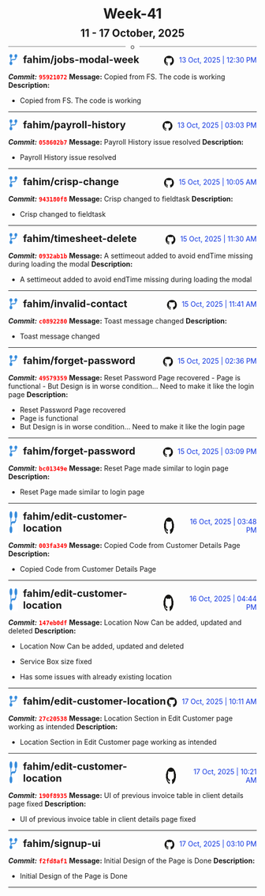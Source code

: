 <h1 style="text-align:center; margin-bottom:10px">Week-41</h1>
<h2 style="text-align:center; margin:0px">11 - 17 October, 2025</h2>
<div style="display: flex; align-items: center; justify-content: center;">
  <hr style="flex: 1; background-color: gray;" />
  <span style="padding: 0 10px;font-weight:bold; color:gray">o</span>
  <hr style="flex: 1; background-color: gray;" />
</div>

<div style="display: flex; justify-content: space-between; align-items:end;">
  <div style="display:flex">
      <img src="../assets/branch.svg" alt="GitHub Logo"  style="width:20px; margin:0 10px 0 0">
      <h3 style="margin: 0; padding:0; font-weight: bold; font-size:20px;">fahim/jobs-modal-week</h3>
  </div>
  <div style="display:flex">
  <img src="../assets/github.svg" alt="GitHub Logo" style="width:20px">
    <span style="color:rgb(16, 54, 226); text-align: right; margin:0 0 0 10px; padding:0px;">13 Oct, 2025 | 12:30 PM</span>
  </div>
</div>

**_Commit:_** <code style="color: red; font-weight: bold;">95921072</code>
**Message:** Copied from FS. The code is working
**Description:**
- Copied from FS. The code is working
---
<div style="display: flex; justify-content: space-between; align-items:end;">
  <div style="display:flex">
      <img src="../assets/branch.svg" alt="GitHub Logo"  style="width:20px; margin:0 10px 0 0">
      <h3 style="margin: 0; padding:0; font-weight: bold; font-size:20px;">fahim/payroll-history</h3>
  </div>
  <div style="display:flex">
  <img src="../assets/github.svg" alt="GitHub Logo" style="width:20px">
    <span style="color:rgb(16, 54, 226); text-align: right; margin:0 0 0 10px; padding:0px;">13 Oct, 2025 | 03:03 PM</span>
  </div>
</div>

**_Commit:_** <code style="color: red; font-weight: bold;">058602b7</code>
**Message:** Payroll History issue resolved
**Description:**
- Payroll History issue resolved
---
<div style="display: flex; justify-content: space-between; align-items:end;">
  <div style="display:flex">
      <img src="../assets/branch.svg" alt="GitHub Logo"  style="width:20px; margin:0 10px 0 0">
      <h3 style="margin: 0; padding:0; font-weight: bold; font-size:20px;">fahim/crisp-change</h3>
  </div>
  <div style="display:flex">
  <img src="../assets/github.svg" alt="GitHub Logo" style="width:20px">
    <span style="color:rgb(16, 54, 226); text-align: right; margin:0 0 0 10px; padding:0px;">15 Oct, 2025 | 10:05 AM</span>
  </div>
</div>

**_Commit:_** <code style="color: red; font-weight: bold;">943180f8</code>
**Message:** Crisp changed to fieldtask
**Description:**
- Crisp changed to fieldtask
---
<div style="display: flex; justify-content: space-between; align-items:end;">
  <div style="display:flex">
      <img src="../assets/branch.svg" alt="GitHub Logo"  style="width:20px; margin:0 10px 0 0">
      <h3 style="margin: 0; padding:0; font-weight: bold; font-size:20px;">fahim/timesheet-delete</h3>
  </div>
  <div style="display:flex">
  <img src="../assets/github.svg" alt="GitHub Logo" style="width:20px">
    <span style="color:rgb(16, 54, 226); text-align: right; margin:0 0 0 10px; padding:0px;">15 Oct, 2025 | 11:30 AM</span>
  </div>
</div>

**_Commit:_** <code style="color: red; font-weight: bold;">0932ab1b</code>
**Message:** A settimeout added to avoid endTime missing during loading the modal
**Description:**
- A settimeout added to avoid endTime missing during loading the modal
---
<div style="display: flex; justify-content: space-between; align-items:end;">
  <div style="display:flex">
      <img src="../assets/branch.svg" alt="GitHub Logo"  style="width:20px; margin:0 10px 0 0">
      <h3 style="margin: 0; padding:0; font-weight: bold; font-size:20px;">fahim/invalid-contact</h3>
  </div>
  <div style="display:flex">
  <img src="../assets/github.svg" alt="GitHub Logo" style="width:20px">
    <span style="color:rgb(16, 54, 226); text-align: right; margin:0 0 0 10px; padding:0px;">15 Oct, 2025 | 11:41 AM</span>
  </div>
</div>

**_Commit:_** <code style="color: red; font-weight: bold;">c0892280</code>
**Message:** Toast message changed
**Description:**
- Toast message changed
---
<div style="display: flex; justify-content: space-between; align-items:end;">
  <div style="display:flex">
      <img src="../assets/branch.svg" alt="GitHub Logo"  style="width:20px; margin:0 10px 0 0">
      <h3 style="margin: 0; padding:0; font-weight: bold; font-size:20px;">fahim/forget-password</h3>
  </div>
  <div style="display:flex">
  <img src="../assets/github.svg" alt="GitHub Logo" style="width:20px">
    <span style="color:rgb(16, 54, 226); text-align: right; margin:0 0 0 10px; padding:0px;">15 Oct, 2025 | 02:36 PM</span>
  </div>
</div>

**_Commit:_** <code style="color: red; font-weight: bold;">49579359</code>
**Message:** Reset Password Page recovered - Page is functional - But Design is in worse condition... Need to make it like the login page
**Description:**
- Reset Password Page recovered
- Page is functional
- But Design is in worse condition... Need to make it like the login page
---
<div style="display: flex; justify-content: space-between; align-items:end;">
  <div style="display:flex">
      <img src="../assets/branch.svg" alt="GitHub Logo"  style="width:20px; margin:0 10px 0 0">
      <h3 style="margin: 0; padding:0; font-weight: bold; font-size:20px;">fahim/forget-password</h3>
  </div>
  <div style="display:flex">
  <img src="../assets/github.svg" alt="GitHub Logo" style="width:20px">
    <span style="color:rgb(16, 54, 226); text-align: right; margin:0 0 0 10px; padding:0px;">15 Oct, 2025 | 03:09 PM</span>
  </div>
</div>

**_Commit:_** <code style="color: red; font-weight: bold;">bc01349e</code>
**Message:** Reset Page made similar  to login page
**Description:**
- Reset Page made similar  to login page
---
<div style="display: flex; justify-content: space-between; align-items:end;">
  <div style="display:flex">
      <img src="../assets/branch.svg" alt="GitHub Logo"  style="width:20px; margin:0 10px 0 0">
      <h3 style="margin: 0; padding:0; font-weight: bold; font-size:20px;">fahim/edit-customer-location</h3>
  </div>
  <div style="display:flex">
  <img src="../assets/github.svg" alt="GitHub Logo" style="width:20px">
    <span style="color:rgb(16, 54, 226); text-align: right; margin:0 0 0 10px; padding:0px;">16 Oct, 2025 | 03:48 PM</span>
  </div>
</div>

**_Commit:_** <code style="color: red; font-weight: bold;">003fa349</code>
**Message:** Copied Code from Customer Details Page
**Description:**
- Copied Code from Customer Details Page
---
<div style="display: flex; justify-content: space-between; align-items:end;">
  <div style="display:flex">
      <img src="../assets/branch.svg" alt="GitHub Logo"  style="width:20px; margin:0 10px 0 0">
      <h3 style="margin: 0; padding:0; font-weight: bold; font-size:20px;">fahim/edit-customer-location</h3>
  </div>
  <div style="display:flex">
  <img src="../assets/github.svg" alt="GitHub Logo" style="width:20px">
    <span style="color:rgb(16, 54, 226); text-align: right; margin:0 0 0 10px; padding:0px;">16 Oct, 2025 | 04:44 PM</span>
  </div>
</div>

**_Commit:_** <code style="color: red; font-weight: bold;">147eb0df</code>
**Message:** Location Now Can be added, updated and deleted
**Description:**
- Location Now Can be added, updated and deleted

- Service Box size fixed
- Has some issues with already existing location
---
<div style="display: flex; justify-content: space-between; align-items:end;">
  <div style="display:flex">
      <img src="../assets/branch.svg" alt="GitHub Logo"  style="width:20px; margin:0 10px 0 0">
      <h3 style="margin: 0; padding:0; font-weight: bold; font-size:20px;">fahim/edit-customer-location</h3>
  </div>
  <div style="display:flex">
  <img src="../assets/github.svg" alt="GitHub Logo" style="width:20px">
    <span style="color:rgb(16, 54, 226); text-align: right; margin:0 0 0 10px; padding:0px;">17 Oct, 2025 | 10:11 AM</span>
  </div>
</div>

**_Commit:_** <code style="color: red; font-weight: bold;">27c20538</code>
**Message:** Location Section in Edit Customer page working as intended
**Description:**
- Location Section in Edit Customer page working as intended
---
<div style="display: flex; justify-content: space-between; align-items:end;">
  <div style="display:flex">
      <img src="../assets/branch.svg" alt="GitHub Logo"  style="width:20px; margin:0 10px 0 0">
      <h3 style="margin: 0; padding:0; font-weight: bold; font-size:20px;">fahim/edit-customer-location</h3>
  </div>
  <div style="display:flex">
  <img src="../assets/github.svg" alt="GitHub Logo" style="width:20px">
    <span style="color:rgb(16, 54, 226); text-align: right; margin:0 0 0 10px; padding:0px;">17 Oct, 2025 | 10:21 AM</span>
  </div>
</div>

**_Commit:_** <code style="color: red; font-weight: bold;">190f8935</code>
**Message:** UI of previous invoice table in client details page fixed
**Description:**
- UI of previous invoice table in client details page fixed
---
<div style="display: flex; justify-content: space-between; align-items:end;">
  <div style="display:flex">
      <img src="../assets/branch.svg" alt="GitHub Logo"  style="width:20px; margin:0 10px 0 0">
      <h3 style="margin: 0; padding:0; font-weight: bold; font-size:20px;">fahim/signup-ui</h3>
  </div>
  <div style="display:flex">
  <img src="../assets/github.svg" alt="GitHub Logo" style="width:20px">
    <span style="color:rgb(16, 54, 226); text-align: right; margin:0 0 0 10px; padding:0px;">17 Oct, 2025 | 03:10 PM</span>
  </div>
</div>

**_Commit:_** <code style="color: red; font-weight: bold;">f2fd8af1</code>
**Message:** Initial Design of the Page is Done
**Description:**
- Initial Design of the Page is Done
---
